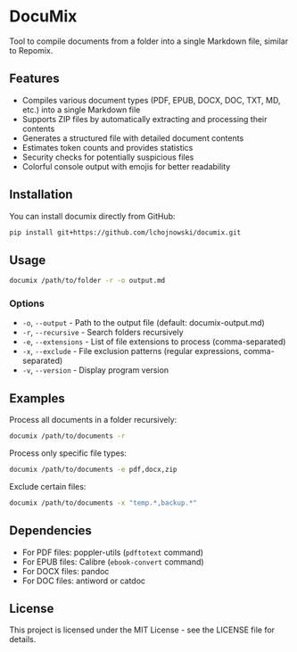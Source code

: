 # DocuMix

Tool to compile documents from a folder into a single Markdown file, similar to Repomix.

## Features

- Compiles various document types (PDF, EPUB, DOCX, DOC, TXT, MD, etc.) into a single Markdown file
- Supports ZIP files by automatically extracting and processing their contents
- Generates a structured file with detailed document contents
- Estimates token counts and provides statistics
- Security checks for potentially suspicious files
- Colorful console output with emojis for better readability

## Installation

You can install documix directly from GitHub:

```bash
pip install git+https://github.com/lchojnowski/documix.git
```

## Usage

```bash
documix /path/to/folder -r -o output.md
```

### Options

- `-o`, `--output` - Path to the output file (default: documix-output.md)
- `-r`, `--recursive` - Search folders recursively
- `-e`, `--extensions` - List of file extensions to process (comma-separated)
- `-x`, `--exclude` - File exclusion patterns (regular expressions, comma-separated)
- `-v`, `--version` - Display program version

## Examples

Process all documents in a folder recursively:
```bash
documix /path/to/documents -r
```

Process only specific file types:
```bash
documix /path/to/documents -e pdf,docx,zip
```

Exclude certain files:
```bash
documix /path/to/documents -x "temp.*,backup.*"
```

## Dependencies

- For PDF files: poppler-utils (`pdftotext` command)
- For EPUB files: Calibre (`ebook-convert` command)
- For DOCX files: pandoc 
- For DOC files: antiword or catdoc

## License

This project is licensed under the MIT License - see the LICENSE file for details.